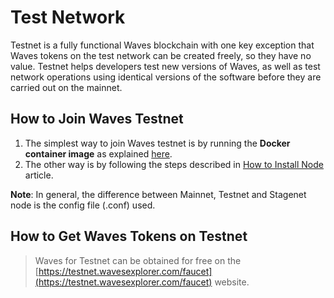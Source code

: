 # Test Network

Testnet is a fully functional Waves blockchain with one key exception that Waves tokens on the test network can be created freely, so they have no value. Testnet helps developers test new versions of Waves, as well as test network operations using identical versions of the software before they are carried out on the mainnet.

## How to Join Waves Testnet

1. The simplest way to join Waves testnet is by running the **Docker container image** as explained [here](/en/waves-node/waves-node-in-docker).
2. The other way is by following the steps described in [How to Install Node](/en/waves-node/how-to-install-a-node/how-to-install-a-node) article.

**Note**: In general, the difference between Mainnet, Testnet and Stagenet node is the config file (.conf) used.

## How to Get Waves Tokens on Testnet

> Waves for Testnet can be obtained for free on the [https://testnet.wavesexplorer.com/faucet](https://testnet.wavesexplorer.com/faucet) website.

